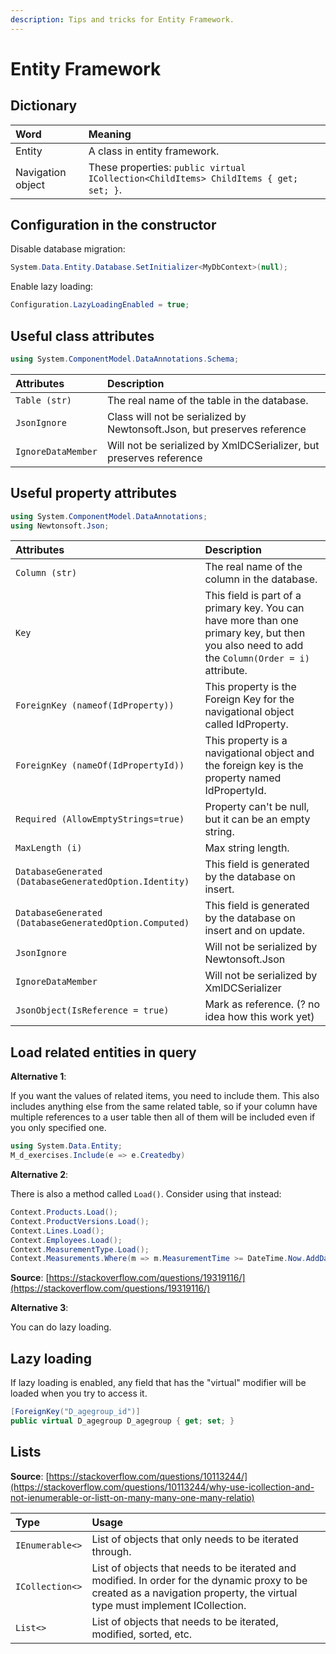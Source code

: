 ```yaml
---
description: Tips and tricks for Entity Framework.
---
```


# Entity Framework

## Dictionary

| Word | Meaning |
| :--- | :--- |
| Entity | A class in entity framework. |
| Navigation object | These properties: `public virtual ICollection<ChildItems> ChildItems { get; set; }`. |

## Configuration in the constructor

Disable database migration:

```csharp
System.Data.Entity.Database.SetInitializer<MyDbContext>(null);
```

Enable lazy loading:

```csharp
Configuration.LazyLoadingEnabled = true;
```

## Useful class attributes

```csharp
using System.ComponentModel.DataAnnotations.Schema;
```

| Attributes | Description |
| :--- | :--- |
| `Table (str)` | The real name of the table in the database. |
| `JsonIgnore` | Class will not be serialized by Newtonsoft.Json, but preserves reference |
| `IgnoreDataMember` | Will not be serialized by XmlDCSerializer, but preserves reference |

## Useful property attributes

```csharp
using System.ComponentModel.DataAnnotations;
using Newtonsoft.Json;
```

| Attributes | Description |
| :--- | :--- |
| `Column (str)` | The real name of the column in the database. |
| `Key` | This field is part of a primary key. You can have more than one primary key, but then you also need to add the `Column(Order = i)` attribute. |
| `ForeignKey (nameof(IdProperty))` | This property is the Foreign Key for the navigational object called IdProperty. |
| `ForeignKey (nameOf(IdPropertyId))` | This property is a navigational object and the foreign key is the property named IdPropertyId. |
| `Required (AllowEmptyStrings=true)` | Property can't be null, but it can be an empty string. |
| `MaxLength (i)` | Max string length. |
| `DatabaseGenerated (DatabaseGeneratedOption.Identity)` | This field is generated by the database on insert. |
| `DatabaseGenerated (DatabaseGeneratedOption.Computed)` | This field is generated by the database on insert and on update. |
| `JsonIgnore` | Will not be serialized by Newtonsoft.Json |
| `IgnoreDataMember` | Will not be serialized by XmlDCSerializer |
| `JsonObject(IsReference = true)` | Mark as reference. \(? no idea how this work yet\) |

## Load related entities in query

**Alternative 1**:

If you want the values of related items, you need to include them. This also includes anything else from the same related table, so if your column have multiple references to a user table then all of them will be included even if you only specified one.

```csharp
using System.Data.Entity;
M_d_exercises.Include(e => e.Createdby)
```

**Alternative 2**:

There is also a method called `Load()`. Consider using that instead:

```csharp
Context.Products.Load();
Context.ProductVersions.Load();
Context.Lines.Load();
Context.Employees.Load();
Context.MeasurementType.Load();
Context.Measurements.Where(m => m.MeasurementTime >= DateTime.Now.AddDays(-1)).ToList();
```

**Source**: [https://stackoverflow.com/questions/19319116/](https://stackoverflow.com/questions/19319116/)

**Alternative 3**:

You can do lazy loading.

## Lazy loading

If lazy loading is enabled, any field that has the "virtual" modifier will be loaded when you try to access it.

```csharp
[ForeignKey("D_agegroup_id")]
public virtual D_agegroup D_agegroup { get; set; }
```

## Lists

**Source**: [https://stackoverflow.com/questions/10113244/](https://stackoverflow.com/questions/10113244/why-use-icollection-and-not-ienumerable-or-listt-on-many-many-one-many-relatio)

| Type | Usage |
| :--- | :--- |
| `IEnumerable<>` | List of objects that only needs to be iterated through. |
| `ICollection<>` | List of objects that needs to be iterated and modified. In order for the dynamic proxy to be created as a navigation property, the virtual type must implement ICollection. |
| `List<>` | List of objects that needs to be iterated, modified, sorted, etc. |

